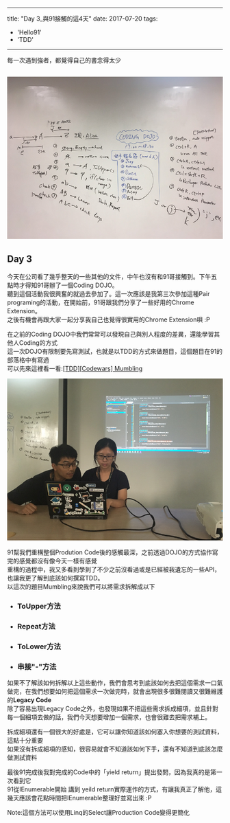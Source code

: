 
---
title: "Day 3_與91接觸的這4天"
date: 2017-07-20
tags: 
  - 'Hello91'
  - 'TDD'
---

每一次遇到強者，都覺得自己的書念得太少

![](/img/2017-212735/1500555354_6938.png)
-----------------------------------------

Day 3
-----

今天在公司看了幾乎整天的一些其他的文件，中午也沒有和91哥接觸到。下午五點時才得知91哥辦了一個Coding DOJO。  
聽到這個活動我很興奮的就過去參加了。這一次應該是我第三次參加這種Pair programing的活動，在開始前，91哥跟我們分享了一些好用的Chrome Extension。  
之後有機會再跟大家一起分享我自己也覺得很實用的Chrome Extension唄 :P

在之前的Coding DOJO中我們常常可以發現自己與別人程度的差異，還能學習其他人Coding的方式  
這一次DOJO有限制要先寫測試，也就是以TDD的方式來做題目，這個題目在91的部落格中有寫過  
可以先來這裡看一看:[\[TDD\]\[Codewars\] Mumbling](https://dotblogs.com.tw/hatelove/2017/03/28/codewars-mumbling-by-tdd)

![](/img/2017-212735/1500556982_3961.png)

  
91幫我們重構整個Prodution Code後的感觸最深，之前透過DOJO的方式協作寫完的感覺都沒有像今天一樣有感覺  
重構的過程中，我又多看到學到了不少之前沒看過或是已經被我遺忘的一些API，也讓我更了解到底該如何撰寫TDD。  
以這次的題目Mumbling來說我們可以將需求拆解成以下

*   ### ToUpper方法
    
*   ### Repeat方法
    
*   ### ToLower方法
    
*   ### 串接"-"方法
    

如果不了解該如何拆解以上這些動作，我們會思考到底該如何去把這個需求一口氣做完，在我們想要如何把這個需求一次做完時，就會出現很多很難閱讀又很難維護的**Legacy Code**  
除了容易出現Legacy Code之外，也發現如果不把這些需求拆成細項，並且針對每一個細項去做的話，我們今天想要增加一個需求，也會很難去把需求補上。

拆成細項還有一個很大的好處是，它可以讓你知道該如何塞入你想要的測試資料，這點十分重要  
如果沒有拆成細項的感知，很容易就會不知道該如何下手，還有不知道到底該怎麼做測試資料

最後91完成後我對完成的Code中的「yield return」提出發問，因為我真的是第一次看到它  
91從IEnumerable開始 講到 yeild return實際運作的方式，有讓我真正了解他，這幾天應該會花點時間把IEnumerable整理好並寫出來 :P

Note:這個方法可以使用Linq的Select讓Production Code變得更簡化